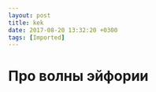 ```yaml
---
layout: post
title: kek
date: 2017-08-20 13:32:20 +0300
tags: [Imported]
---
```

# Про волны эйфории

